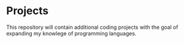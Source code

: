 # Projects
This repository will contain additional coding projects with the goal of expanding my knowlege of programming languages.
